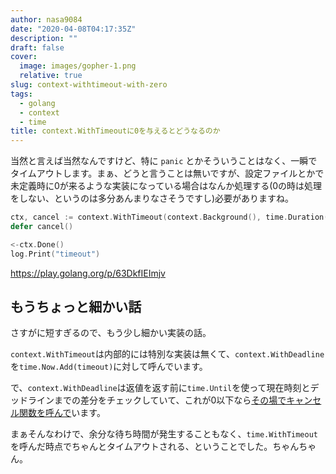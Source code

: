 ```yaml
---
author: nasa9084
date: "2020-04-08T04:17:35Z"
description: ""
draft: false
cover:
  image: images/gopher-1.png
  relative: true
slug: context-withtimeout-with-zero
tags:
  - golang
  - context
  - time
title: context.WithTimeoutに0を与えるとどうなるのか
---
```



当然と言えば当然なんですけど、特に `panic` とかそういうことはなく、一瞬でタイムアウトします。まぁ、どうと言うことは無いですが、設定ファイルとかで未定義時に0が来るような実装になっている場合はなんか処理する(0の時は処理をしない、というのは多分あんまりなさそうですし)必要がありますね。

``` go
ctx, cancel := context.WithTimeout(context.Background(), time.Duration(0))
defer cancel()

<-ctx.Done()
log.Print("timeout")
```

https://play.golang.org/p/63DkfIEImjv

## もうちょっと細かい話

さすがに短すぎるので、もう少し細かい実装の話。

`context.WithTimeout`は内部的には特別な実装は無くて、`context.WithDeadline`を`time.Now.Add(timeout)`に対して呼んでいます。

で、`context.WithDeadline`は返値を返す前に`time.Until`を使って現在時刻とデッドラインまでの差分をチェックしていて、これが0以下なら[その場でキャンセル関数を呼んで](https://github.com/golang/go/blob/go1.14.1/src/context/context.go#L437-L439)います。

まぁそんなわけで、余分な待ち時間が発生することもなく、`time.WithTimeout`を呼んだ時点でちゃんとタイムアウトされる、ということでした。ちゃんちゃん。



